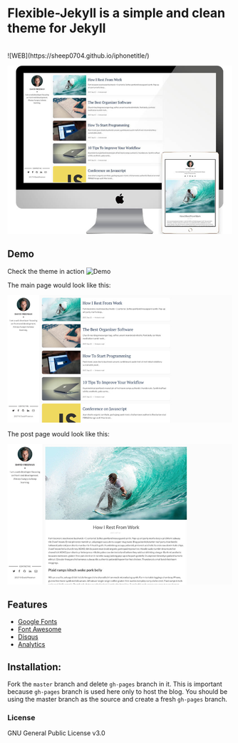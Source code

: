 # Flexible-Jekyll is a simple and clean theme for Jekyll

<br>
![WEB](https://sheep0704.github.io/iphonetitle/)
<br>

![](https://github.com/artemsheludko/flexible-jekyll/blob/master/assets/img/promo-img.jpg?raw=true)

## Demo

Check the theme in action ![Demo](https://sheep0704.github.io/dujinyang/)

The main page would look like this:

![Main page preview](https://github.com/artemsheludko/flexible-jekyll/blob/master/assets/img/home-page.jpg?raw=true)

The post page would look like this:

![Post page preview](https://github.com/artemsheludko/flexible-jekyll/blob/master/assets/img/post-example.jpg?raw=true)

## Features

- [Google Fonts](https://fonts.google.com/)
- [Font Awesome](http://fontawesome.io/)
- [Disqus](https://disqus.com/)
- [Analytics](https://analytics.google.com/analytics/web/)

## Installation:

Fork the ``master`` branch and delete ``gh-pages`` branch in it. This is important because ``gh-pages`` branch is used here only to host the blog. You should be using the master branch as the source and create a fresh ``gh-pages`` branch.

### License

GNU General Public License v3.0
